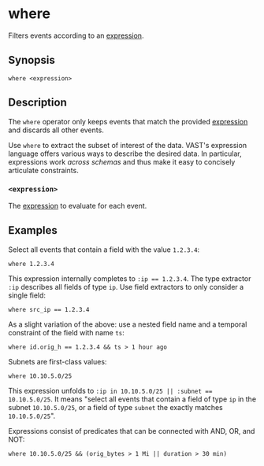 # where

Filters events according to an [expression](../../expressions.md).

## Synopsis

```
where <expression>
```

## Description

The `where` operator only keeps events that match the provided
[expression](../../expressions.md) and discards all other events.

Use `where` to extract the subset of interest of the data. VAST's expression
language offers various ways to describe the desired data. In particular,
expressions work *across schemas* and thus make it easy to concisely articulate
constraints.

### `<expression>`

The [expression](../../expressions.md) to evaluate for each event.

## Examples

Select all events that contain a field with the value `1.2.3.4`:

```
where 1.2.3.4
```

This expression internally completes to `:ip == 1.2.3.4`. The type extractor
`:ip` describes all fields of type `ip`. Use field extractors to only consider a
single field:

```
where src_ip == 1.2.3.4
```

As a slight variation of the above: use a nested field name and a temporal
constraint of the field with name `ts`:

```
where id.orig_h == 1.2.3.4 && ts > 1 hour ago
```

Subnets are first-class values:

```
where 10.10.5.0/25
```

This expression unfolds to `:ip in 10.10.5.0/25 || :subnet == 10.10.5.0/25`. It
means "select all events that contain a field of type `ip` in the subnet
`10.10.5.0/25`, or a field of type `subnet` the exactly matches `10.10.5.0/25`".

Expressions consist of predicates that can be connected with AND, OR, and NOT:

```
where 10.10.5.0/25 && (orig_bytes > 1 Mi || duration > 30 min)
```
